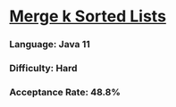 # [Merge k Sorted Lists](https://leetcode.com/problems/merge-k-sorted-lists/)

### Language: Java 11

### Difficulty: Hard

### Acceptance Rate: 48.8%
